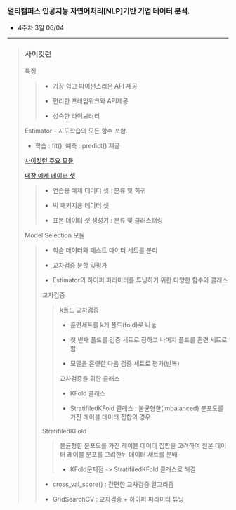 ### 멀티캠퍼스 인공지능 자연어처리[NLP]기반 기업 데이터 분석.
- 4주차 3일 06/04
---
> ### 사이킷런
> 특징
>> - 가장 쉽고 파이썬스러운 API 제공
>> 
>> - 편리한 프레임워크와 API제공
>> 
>> - 성숙한 라이브러리
>
> Estimator - 지도학습의 모든 함수 포함.
> - 학습 : fit(), 예측 : predict() 제공
> 
> [사이킷런 주요 모듈](https://hun931018.tistory.com/29)
> 
> [내장 예제 데이터 셋](https://gggggeun.tistory.com/13?category=978140)
>> - 연습용 예제 데이터 셋 : 분류 및 회귀
>> 
>> - 빅 패키지용 데이터 셋
>> 
>> - 표본 데이터 셋 생성기 : 분류 및 클러스터링
>
> Model Selection 모듈
>> - 학습 데이터와 테스트 데이터 세트를 분리
>> 
>> - 교차검증 분할 및평가
>> 
>> - Estimator의 하이퍼 파라미터를 튜닝하기 위한 다양한 함수와 클래스
>>
>> 교차검증
>>> k폴드 교차검증
>>> - 훈련세트를 k개 폴드(fold)로 나눔
>>> 
>>> - 첫 번째 폴드를 검증 세트로 정하고 나머지 폴드를 훈련 세트로함
>>> 
>>> - 모델을 훈련한 다음 검증 세트로 평가(반복)
>>> 
>>> 교차검증을 위한 클래스
>>> - KFold 클래스
>>> 
>>> - StratifiledKFold 클래스 : 불균형한(imbalanced) 분포도를 가진 레이블 데이터 집합의 경우
>>
>> StratifiledKFold
>>> 불균형한 분포도를 가진 레이블 데이터 집합을 고려하여 원본 데이터 레이블 분포를 고려한뒤 데이터 세트를 분배
>>> - KFold문제점 -> StratifiledKFold 클래스로 해결
>>
>> - cross_val_score() : 간편한 교차검증 알고리즘
>>
>> - GridSearchCV : 교차검증 + 하이퍼 파라미터 튜닝

